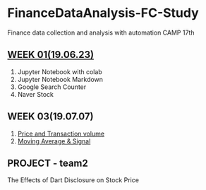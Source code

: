 # FinanceDataAnalysis-FC-Study
Finance data collection and analysis with automation CAMP 17th

## [WEEK 01(19.06.23)](https://github.com/wsparrow/FinanceDataAnalysis-FC/blob/master/0_WEEK01.ipynb)
1. Jupyter Notebook with colab
2. Jupyter Notebook Markdown
3. Google Search Counter
4. Naver Stock

## WEEK 03(19.07.07)
1. [Price and Transaction volume](https://github.com/wsparrow/FinanceDataAnalysis-FC/blob/master/1_WEEK03-1.ipynb)
2. [Moving Average & Signal](https://github.com/wsparrow/FinanceDataAnalysis-FC/blob/master/1_WEEK03-2.ipynb)

## PROJECT - team2
The Effects of Dart Disclosure on Stock Price
